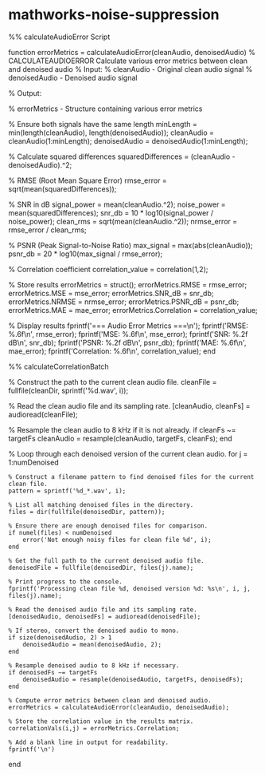 # mathworks-noise-suppression

%% calculateAudioError Script

function errorMetrics = calculateAudioError(cleanAudio, denoisedAudio)
% CALCULATEAUDIOERROR Calculate various error metrics between clean and denoised audio
% Input:
%   cleanAudio - Original clean audio signal
%   denoisedAudio - Denoised audio signal

% Output:

%   errorMetrics - Structure containing various error metrics

% Ensure both signals have the same length
minLength = min(length(cleanAudio), length(denoisedAudio));
cleanAudio = cleanAudio(1:minLength);
denoisedAudio = denoisedAudio(1:minLength);

% Calculate squared differences
squaredDifferences = (cleanAudio - denoisedAudio).^2;

% RMSE (Root Mean Square Error)
rmse_error = sqrt(mean(squaredDifferences));

% SNR in dB
signal_power = mean(cleanAudio.^2);
noise_power = mean(squaredDifferences);
snr_db = 10 * log10(signal_power / noise_power);
clean_rms = sqrt(mean(cleanAudio.^2));
nrmse_error = rmse_error / clean_rms;

% PSNR (Peak Signal-to-Noise Ratio)
max_signal = max(abs(cleanAudio));
psnr_db = 20 * log10(max_signal / rmse_error);

% Correlation coefficient
correlation_value = correlation(1,2);

% Store results
errorMetrics = struct();
errorMetrics.RMSE = rmse_error;
errorMetrics.MSE = mse_error;
errorMetrics.SNR_dB = snr_db;
errorMetrics.NRMSE = nrmse_error;
errorMetrics.PSNR_dB = psnr_db;
errorMetrics.MAE = mae_error;
errorMetrics.Correlation = correlation_value;

% Display results
fprintf('=== Audio Error Metrics ===\n');
fprintf('RMSE: %.6f\n', rmse_error);
fprintf('MSE: %.6f\n', mse_error);
fprintf('SNR: %.2f dB\n', snr_db);
fprintf('PSNR: %.2f dB\n', psnr_db);
fprintf('MAE: %.6f\n', mae_error);
fprintf('Correlation: %.6f\n', correlation_value);
end

%% calculateCorrelationBatch

% Construct the path to the current clean audio file.
cleanFile = fullfile(cleanDir, sprintf('%d.wav', i));

% Read the clean audio file and its sampling rate.
[cleanAudio, cleanFs] = audioread(cleanFile);

% Resample the clean audio to 8 kHz if it is not already.
if cleanFs ~= targetFs
    cleanAudio = resample(cleanAudio, targetFs, cleanFs);
end

% Loop through each denoised version of the current clean audio.
for j = 1:numDenoised

    % Construct a filename pattern to find denoised files for the current clean file.
    pattern = sprintf('%d_*.wav', i);

    % List all matching denoised files in the directory.
    files = dir(fullfile(denoisedDir, pattern));

    % Ensure there are enough denoised files for comparison.
    if numel(files) < numDenoised
        error('Not enough noisy files for clean file %d', i);
    end

    % Get the full path to the current denoised audio file.
    denoisedFile = fullfile(denoisedDir, files(j).name);

    % Print progress to the console.
    fprintf('Processing clean file %d, denoised version %d: %s\n', i, j, files(j).name);

    % Read the denoised audio file and its sampling rate.
    [denoisedAudio, denoisedFs] = audioread(denoisedFile);

    % If stereo, convert the denoised audio to mono.
    if size(denoisedAudio, 2) > 1
        denoisedAudio = mean(denoisedAudio, 2);
    end

    % Resample denoised audio to 8 kHz if necessary.
    if denoisedFs ~= targetFs
        denoisedAudio = resample(denoisedAudio, targetFs, denoisedFs);
    end

    % Compute error metrics between clean and denoised audio.
    errorMetrics = calculateAudioError(cleanAudio, denoisedAudio);

    % Store the correlation value in the results matrix.
    correlationVals(i,j) = errorMetrics.Correlation;

    % Add a blank line in output for readability.
    fprintf('\n')
end


